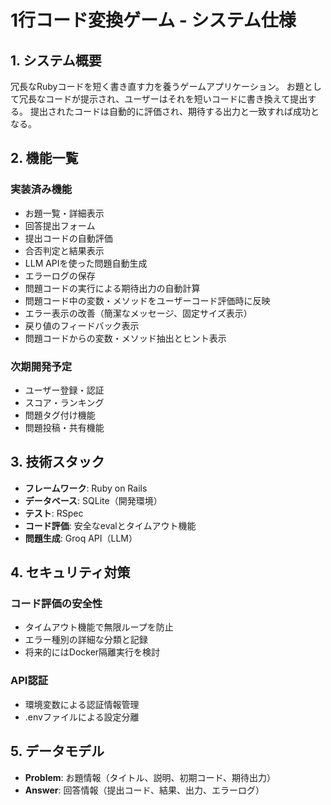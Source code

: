 # 1行コード変換ゲーム - システム仕様

## 1. システム概要

冗長なRubyコードを短く書き直す力を養うゲームアプリケーション。
お題として冗長なコードが提示され、ユーザーはそれを短いコードに書き換えて提出する。
提出されたコードは自動的に評価され、期待する出力と一致すれば成功となる。

## 2. 機能一覧

### 実装済み機能
- お題一覧・詳細表示
- 回答提出フォーム
- 提出コードの自動評価
- 合否判定と結果表示
- LLM APIを使った問題自動生成
- エラーログの保存
- 問題コードの実行による期待出力の自動計算
- 問題コード中の変数・メソッドをユーザーコード評価時に反映
- エラー表示の改善（簡潔なメッセージ、固定サイズ表示）
- 戻り値のフィードバック表示
- 問題コードからの変数・メソッド抽出とヒント表示

### 次期開発予定
- ユーザー登録・認証
- スコア・ランキング
- 問題タグ付け機能
- 問題投稿・共有機能

## 3. 技術スタック

- **フレームワーク**: Ruby on Rails
- **データベース**: SQLite（開発環境）
- **テスト**: RSpec
- **コード評価**: 安全なevalとタイムアウト機能
- **問題生成**: Groq API（LLM）

## 4. セキュリティ対策

### コード評価の安全性
- タイムアウト機能で無限ループを防止
- エラー種別の詳細な分類と記録
- 将来的にはDocker隔離実行を検討

### API認証
- 環境変数による認証情報管理
- .envファイルによる設定分離

## 5. データモデル

- **Problem**: お題情報（タイトル、説明、初期コード、期待出力）
- **Answer**: 回答情報（提出コード、結果、出力、エラーログ）
